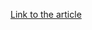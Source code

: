 [Link to the article](https://blogs.blackberry.com/en/2024/04/fin7-targets-the-united-states-automotive-industry)
